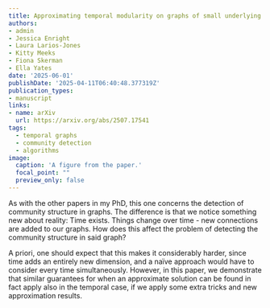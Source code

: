```yaml
---
title: Approximating temporal modularity on graphs of small underlying treewidth
authors:
- admin
- Jessica Enright
- Laura Larios-Jones
- Kitty Meeks
- Fiona Skerman
- Ella Yates
date: '2025-06-01'
publishDate: '2025-04-11T06:40:48.377319Z'
publication_types:
- manuscript
links:
- name: arXiv
  url: https://arxiv.org/abs/2507.17541
tags:
  - temporal graphs
  - community detection
  - algorithms
image:
  caption: 'A figure from the paper.'
  focal_point: ""
  preview_only: false
---
```


As with the other papers in my PhD, this one concerns the detection of community structure in graphs. The difference is that we notice something new about reality: Time exists. Things change over time - new connections are added to our graphs. How does this affect the problem of detecting the community structure in said graph?

A priori, one should expect that this makes it considerably harder, since time adds an entirely new dimension, and a naïve approach would have to consider every time simultaneously. However, in this paper, we demonstrate that similar guarantees for when an approximate solution can be found in fact apply also in the temporal case, if we apply some extra tricks and new approximation results.
